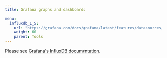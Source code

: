 ```yaml
---
title: Grafana graphs and dashboards

menu:
  influxdb_1_5:
    url: "https://grafana.com/docs/grafana/latest/features/datasources/influxdb/"
    weight: 60
    parent: Tools
---
```


Please see [Grafana's InfluxDB documentation](https://grafana.com/docs/grafana/latest/features/datasources/influxdb/).
